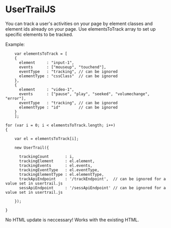 # UserTrailJS

You can track a user's activities on your page by element classes and element ids already on your page. Use elementsToTrack array to set up specific elements to be tracked.

Example:

        var elementsToTrack = [
		{
		  element     : "input-1",
		  events      : ["mouseup", "touchend"],
		  eventType   : "tracking", // can be ignored
		  elementType : "cssClass"  // can be ignored
		}, 
		{
		  element     : "video-1",
		  events      : ["pause", "play", "seeked", "volumechange", "error"],
		  eventType   : "tracking", // can be ignored
		  elementType : "id"        // can be ignored
		}
        ];

	for (var i = 0; i < elementsToTrack.length; i++)
	{
  
	    var el = elementsToTrack[i];
		
	    new UserTrail({

	      trackingCount       : i,
	      trackingElement     : el.element,
	      trackingEvents      : el.events,
	      trackingEventType   : el.eventType,
	      trackingElementType : el.elementType,
	      trackApiEndpoint    : '/trackEndpoint',  // can be ignored for a value set in usertrail.js
	      sessApiEndpoint     : '/sessApiEndpoint' // can be ignored for a value set in usertrail.js

	    });

	} 
  
  No HTML update is neccessary! Works with the existing HTML.
